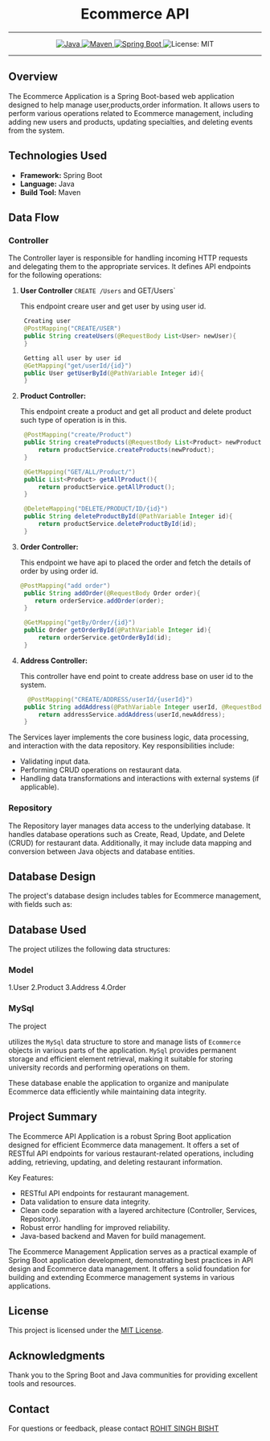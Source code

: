# <h1 align = "center">  Ecommerce API </h1>
___ 
<p align="center">
<a href="Java url">
    <img alt="Java" src="https://img.shields.io/badge/Java->=8-darkblue.svg" />
</a>
<a href="Maven url" >
    <img alt="Maven" src="https://img.shields.io/badge/maven-4.0-brightgreen.svg" />
</a>
<a href="Spring Boot url" >
    <img alt="Spring Boot" src="https://img.shields.io/badge/Spring Boot-3.1.3-brightgreen.svg" />
</a>
    <img alt = "License: MIT" src="https://img.shields.io/badge/License-MIT-yellow.svg" />
    </a>
</p>


---

<p align="left">

## Overview

The  Ecommerce Application is a Spring Boot-based web application designed to help manage user,products,order information. It allows users to perform various operations related to  Ecommerce management, including adding new users and products, updating specialties, and deleting events from the system.

## Technologies Used

- **Framework:** Spring Boot
- **Language:** Java
- **Build Tool:** Maven

## Data Flow

### Controller

The Controller layer is responsible for handling incoming HTTP requests and delegating them to the appropriate services. It defines API endpoints for the following operations:

1. **User Controller** `CREATE /Users` and GET/Users`
   
   This endpoint creare user and get user by using user id.

   ```java
    Creating user
    @PostMapping("CREATE/USER")
    public String createUsers(@RequestBody List<User> newUser){
    }

    Getting all user by user id
    @GetMapping("get/userId/{id}")
    public User getUserById(@PathVariable Integer id){
    }
   ```

2. **Product Controller:** 

   This endpoint create a product and get all product and delete product such type of operation is in this.

   ```java
    @PostMapping("create/Product")
    public String createProducts(@RequestBody List<Product> newProduct){
        return productService.createProducts(newProduct);
    }

    @GetMapping("GET/ALL/Product/")
    public List<Product> getAllProduct(){
        return productService.getAllProduct();
    }

    @DeleteMapping("DELETE/PRODUCT/ID/{id}")
    public String deleteProductById(@PathVariable Integer id){
        return productService.deleteProductById(id);
    }
   ```

3. **Order Controller:** 

   This endpoint we have api to placed the order and fetch the details of order by using order id.

   ```java
   @PostMapping("add order")
    public String addOrder(@RequestBody Order order){
       return orderService.addOrder(order);
    }

    @GetMapping("getBy/Order/{id}")
    public Order getOrderById(@PathVariable Integer id){
        return orderService.getOrderById(id);
    }
   ```

4. **Address Controller:** 

   This controller have end point to create address base on user id to the system.

   ```java
     @PostMapping("CREATE/ADDRESS/userId/{userId}")
    public String addAddress(@PathVariable Integer userId, @RequestBody Address newAddress){
        return addressService.addAddress(userId,newAddress);
    }
   ```


The Services layer implements the core business logic, data processing, and interaction with the data repository. Key responsibilities include:

- Validating input data.
- Performing CRUD operations on restaurant data.
- Handling data transformations and interactions with external systems (if applicable).

### Repository

The Repository layer manages data access to the underlying database. It handles database operations such as Create, Read, Update, and Delete (CRUD) for restaurant data. Additionally, it may include data mapping and conversion between Java objects and database entities.

## Database Design

The project's database design includes tables for Ecommerce management, with fields such as:

## Database Used

The project utilizes the following data structures:

### Model
1.User
2.Product
3.Address
4.Order

### MySql

The project

 utilizes the `MySql` data structure to store and manage lists of `Ecommerce ` objects in various parts of the application. `MySql` provides permanent storage and efficient element retrieval, making it suitable for storing university records and performing operations on them.

These database enable the application to organize and manipulate Ecommerce  data efficiently while maintaining data integrity.

## Project Summary

The  Ecommerce API Application is a robust Spring Boot application designed for efficient  Ecommerce data management. It offers a set of RESTful API endpoints for various restaurant-related operations, including adding, retrieving, updating, and deleting restaurant information.

Key Features:

- RESTful API endpoints for restaurant management.
- Data validation to ensure data integrity.
- Clean code separation with a layered architecture (Controller, Services, Repository).
- Robust error handling for improved reliability.
- Java-based backend and Maven for build management.

The Ecommerce  Management Application serves as a practical example of Spring Boot application development, demonstrating best practices in API design and Ecommerce  data management. It offers a solid foundation for building and extending Ecommerce  management systems in various applications.

## License

This project is licensed under the [MIT License](LICENSE).

## Acknowledgments

Thank you to the Spring Boot and Java communities for providing excellent tools and resources.

## Contact
For questions or feedback, please contact [ROHIT SINGH BISHT](mailto:business.rohitbisht3502@gmail.com)


